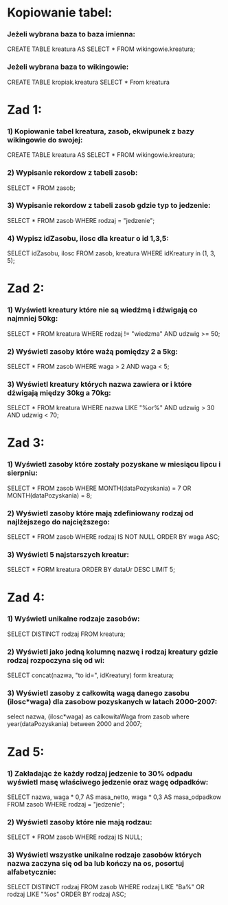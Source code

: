 # Kopiowanie tabel:

### Jeżeli wybrana baza to baza imienna:

CREATE TABLE kreatura AS SELECT * FROM wikingowie.kreatura;

### Jeżeli wybrana baza to wikingowie:

CREATE TABLE kropiak.kreatura SELECT * From kreatura

# Zad 1:

### 1) Kopiowanie tabel kreatura, zasob, ekwipunek z bazy wikingowie do swojej:
CREATE TABLE kreatura AS SELECT * FROM wikingowie.kreatura;

### 2) Wypisanie rekordow z tabeli zasob:
SELECT * FROM zasob;

### 3) Wypisanie rekordow z tabeli zasob gdzie typ to jedzenie:
SELECT * FROM zasob WHERE rodzaj = "jedzenie";

### 4) Wypisz idZasobu, ilosc dla kreatur o id 1,3,5:
SELECT idZasobu, ilosc FROM zasob, kreatura WHERE idKreatury in (1, 3, 5);

# Zad 2:

### 1) Wyświetl kreatury które nie są wiedźmą i dźwigają co najmniej 50kg:
SELECT * FROM kreatura WHERE rodzaj != "wiedzma" AND udzwig >= 50;

### 2) Wyświetl zasoby które ważą pomiędzy 2 a 5kg:
SELECT * FROM zasob WHERE waga > 2 AND waga < 5;

### 3) Wyświetl kreatury których nazwa zawiera or i które dźwigają między 30kg a 70kg:
SELECT * FROM kreatura WHERE nazwa LIKE "%or%" AND udzwig > 30 AND udzwig < 70;

# Zad 3:

### 1) Wyświetl zasoby które zostały pozyskane w miesiącu lipcu i sierpniu:
SELECT * FROM zasob WHERE MONTH(dataPozyskania) = 7 OR MONTH(dataPozyskania) = 8;

### 2) Wyświetl zasoby które mają zdefiniowany rodzaj od najlżejszego do najcięższego:
SELECT * FROM zasob WHERE rodzaj IS NOT NULL ORDER BY waga ASC;

### 3) Wyświetl 5 najstarszych kreatur:
SELECT * FORM kreatura ORDER BY dataUr DESC LIMIT 5;

# Zad 4:

### 1) Wyświetl unikalne rodzaje zasobów:
SELECT DISTINCT rodzaj FROM kreatura;

### 2) Wyświetl jako jedną kolumnę nazwę i rodzaj kreatury gdzie rodzaj rozpoczyna się od wi:
SELECT concat(nazwa, "to id=", idKreatury) form kreatura;

### 3) Wyświetl zasoby z całkowitą wagą danego zasobu (ilosc*waga) dla zasobow pozyskanych w latach 2000-2007:
select nazwa, (ilosc*waga) as calkowitaWaga from zasob where year(dataPozyskania) between 2000 and 2007;

# Zad 5:

### 1) Zakładając że każdy rodzaj jedzenie to 30% odpadu wyświetl masę właściwego jedzenie oraz wagę odpadków:
SELECT nazwa, waga * 0,7 AS masa_netto, waga * 0,3 AS masa_odpadkow FROM zasob WHERE rodzaj = "jedzenie";

### 2) Wyświetl zasoby które nie mają rodzau:
SELECT * FROM zasob WHERE rodzaj IS NULL;

### 3) Wyświetl wszystke unikalne rodzaje zasobów których nazwa zaczyna się od ba lub kończy na os, posortuj alfabetycznie:
SELECT DISTINCT rodzaj FROM zasob WHERE rodzaj LIKE "Ba%" OR rodzaj LIKE "%os" ORDER BY rodzaj ASC;

